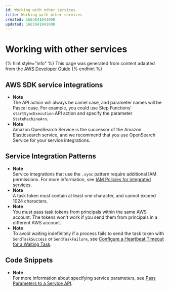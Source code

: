 ```yaml
---
id: Working with other services
title: Working with other services
created: 1683841041000
updated: 1683841041000
---
```

# Working with other services

{% hint style="info" %}
This page was generated from content adapted from the [AWS Developer Guide](https://github.com/awsdocs/aws-step-functions-developer-guide.git)
{% endhint %}

## AWS SDK service integrations

- **Note**  
The API action will always be camel case, and parameter names will be Pascal case\. For example, you could use Step Functions' `startSyncExecution` API action and specify the parameter `StateMachineArn`\.
- **Note**  
Amazon OpenSearch Service is the successor of the Amazon Elasticsearch service, and we recommend that you use OpenSearch Service for your service integrations\.


## Service Integration Patterns

- **Note**  
Service integrations that use the `.sync` pattern require additional IAM permissions\. For more information, see [IAM Policies for integrated services](service-integration-iam-templates.md)\.
- **Note**  
A task token must contain at least one character, and cannot exceed 1024 characters\.
- **Note**  
You must pass task tokens from principals within the same AWS account\. The tokens won't work if you send them from principals in a different AWS account\.
- **Note**  
To avoid waiting indefinitely if a process fails to send the task token with `SendTaskSuccess` or `SendTaskFailure`, see [Configure a Heartbeat Timeout for a Waiting Task](#wait-token-hearbeat)\.


## Code Snippets

- **Note**  
For more information about specifying service parameters, see [Pass Parameters to a Service API](connect-parameters.md)\.

